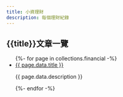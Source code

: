 ```yaml
---
title: 小資理財
description: 每個理財紀錄
---
```

## {{title}}文章一覽

<main class="tdbc-container">
  <div class="tdbc-section">
    <ul class="tdbc-column-container">
{%- for page in collections.financial -%}
<li class="tdbc-card">
  <div class="tdbc-card__content">
    <a href="{{ page.url }}" class="tdbc-card__title">{{ page.data.title }}</a>
    <p>{{ page.data.description }}</p>
  </div>
</li>
{%- endfor -%}
</ul>
</div>
</div>